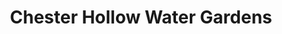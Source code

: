 ---
title: "Chester Hollow Water Gardens"
url: /chester/chester-hollow-water-gardens/
shop: garden centre
---